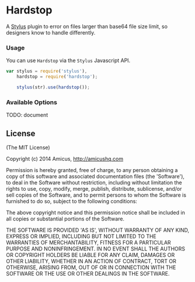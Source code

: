 # Hardstop
A [Stylus](https://learnboost.github.com/stylus) plugin to error on files larger than base64 file size limit, so designers know to handle differently.

### Usage
You can use `Hardstop` via the `Stylus` Javascript API.

```javascript
var stylus = require('stylus'),
    hardstop = require('hardstop');

    stylus(str).use(hardstop());
```

### Available Options

TODO: document

## License

(The MIT License)

Copyright (c) 2014 Amicus, http://amicushq.com

Permission is hereby granted, free of charge, to any person obtaining
a copy of this software and associated documentation files (the
'Software'), to deal in the Software without restriction, including
without limitation the rights to use, copy, modify, merge, publish,
distribute, sublicense, and/or sell copies of the Software, and to
permit persons to whom the Software is furnished to do so, subject to
the following conditions:

The above copyright notice and this permission notice shall be
included in all copies or substantial portions of the Software.

THE SOFTWARE IS PROVIDED 'AS IS', WITHOUT WARRANTY OF ANY KIND,
EXPRESS OR IMPLIED, INCLUDING BUT NOT LIMITED TO THE WARRANTIES OF
MERCHANTABILITY, FITNESS FOR A PARTICULAR PURPOSE AND NONINFRINGEMENT.
IN NO EVENT SHALL THE AUTHORS OR COPYRIGHT HOLDERS BE LIABLE FOR ANY
CLAIM, DAMAGES OR OTHER LIABILITY, WHETHER IN AN ACTION OF CONTRACT,
TORT OR OTHERWISE, ARISING FROM, OUT OF OR IN CONNECTION WITH THE
SOFTWARE OR THE USE OR OTHER DEALINGS IN THE SOFTWARE.
